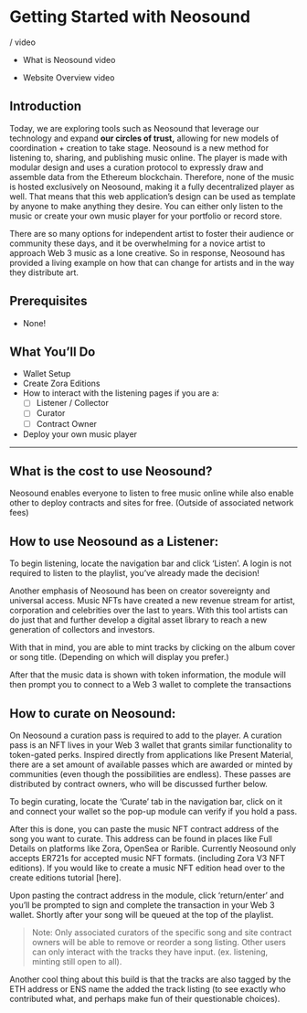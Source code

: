 # Getting Started with Neosound


/ video 

- What is Neosound video

- Website Overview video

## **Introduction**


Today, we are exploring tools such as Neosound that leverage our technology and expand **our circles of trust,** allowing for new models of coordination + creation to take stage. Neosound is a new method for listening to, sharing, and publishing music online. The player is made with modular design and uses a curation protocol to expressly draw and assemble data from the Ethereum blockchain.  Therefore, none of the music is hosted exclusively on Neosound, making it a fully decentralized player as well. That means that this web application’s design can be used as template by anyone to make anything they desire. You can either only listen to the music or create your own music player for your portfolio or record store.

There are so many options for independent artist to foster their audience or community these days, and it be overwhelming for a novice artist to approach Web 3 music as a lone creative. So in response, Neosound has provided a living example on how that can change for artists and in the way they distribute art. 

## **Prerequisites**

- None!

## **What You’ll Do**

- Wallet Setup
- Create Zora Editions
- How to interact with the listening pages if you are a:
    - [ ]  Listener / Collector
    - [ ]  Curator
    - [ ]  Contract Owner
- Deploy your own music player

---

## What is the cost to use Neosound?

Neosound enables everyone to listen to free music online while also enable other to deploy contracts and sites for free. (Outside of associated network fees)

## How to use Neosound as a Listener:

To begin listening, locate the navigation bar and click ‘Listen’. A login is not required to listen to the playlist, you’ve already made the decision!

Another emphasis of Neosound has been on creator sovereignty and universal access. Music NFTs have created a new revenue stream for artist, corporation and celebrities over the last to years. With this tool artists can do just that and further develop a digital asset library to reach a new generation of collectors and investors.  

With that in mind, you are able to mint tracks by clicking on the album cover or song title. (Depending on which will display you prefer.)

After that the music data is shown with token information, the module will then prompt you to connect to a Web 3 wallet to complete the transactions 


## How to curate on Neosound: 

On Neosound a curation pass is required to add to the player. A curation pass is an NFT lives in your Web 3 wallet that grants similar functionality to token-gated perks. Inspired directly from applications like Present Material, there are a set amount of available passes which are awarded or minted by communities (even though the possibilities are endless). These passes are distributed by contract owners, who will be discussed further below.

To begin curating, locate the ‘Curate’ tab in the navigation bar, click on it and connect your wallet so the pop-up module can verify if you hold a pass. 

After this is done, you can paste the music NFT contract address of the song you want to curate. This address can be found in places like Full Details on platforms like Zora, OpenSea or Rarible. Currently Neosound only accepts ER721s for accepted music NFT formats. (including Zora V3 NFT editions). If you would like to create a music NFT edition head over to the create editions tutorial [here]. 

Upon pasting the contract address in the module, click ‘return/enter’ and you’ll be prompted to sign and complete the transaction in your Web 3 wallet. Shortly after your song will be queued at the top of the playlist. 

> Note: Only associated curators of the specific song and site contract owners will be able to remove or reorder a song listing. Other users can only interact with the tracks they have input. (ex. listening, minting still open to all).

Another cool thing about this build is that the tracks are also tagged by the ETH address or ENS name the added the track listing (to see exactly who contributed what, and perhaps make fun of their questionable choices).
